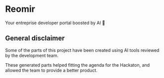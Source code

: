 # Reomir

Your entreprise developer portal boosted by AI :rocket:

## General disclaimer

Some of the parts of this project have been created using AI tools reviewed by the development team.

These generated parts helped fitting the agenda for the Hackaton, and allowed the team to provide a better product.